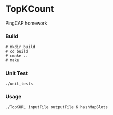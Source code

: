 # TopKCount
PingCAP homework

### Build
```
# mkdir build
# cd build
# cmake ..
# make
```

### Unit Test
```
./unit_tests
```

### Usage
```
./TopKURL inputFile outputFile K hashMapSlots
```
